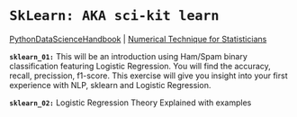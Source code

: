 # `SkLearn: AKA sci-kit learn`

[PythonDataScienceHandbook](https://github.com/jakevdp/PythonDataScienceHandbook) | [Numerical Technique for Statisticians](https://gbiomed.kuleuven.be/english/research/50000687/50000696/geertverbeke/cursuskort/optimcourse.pdf)

**`sklearn_01:`** This will be an introduction using Ham/Spam binary classification featuring Logistic Regression. You will find the accuracy, recall, precission, f1-score. This exercise will give you insight into your first experience with NLP, sklearn and Logistic Regression.

**`sklearn_02:`** Logistic Regression Theory Explained with examples
